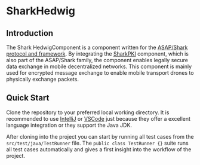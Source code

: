 # SharkHedwig

## Introduction
The Shark HedwigComponent is a component written for the [ASAP/Shark protocol and framework](https://github.com/SharedKnowledge/ASAPJava). 
By integrating the [SharkPKI](https://github.com/SharedKnowledge/SharkPKI.git) component, which is also part of the ASAP/Shark 
family, the component enables legally secure data exchange in mobile decentralized networks. This component is mainly 
used for encrypted message exchange to enable mobile transport drones to physically exchange packets.

## Quick Start
Clone the repository to your preferred local working directory. It is recommended to use [IntelliJ](https://www.jetbrains.com/idea/?var=1) 
or [VSCode](https://code.visualstudio.com) just because they offer a excellent language integration or they support the Java JDK.

After cloning into the project you can start by running all test cases from the ```src/test/java/TestRunner``` file.
The ```public class TestRunner {}``` suite runs all test cases automatically and gives a first insight into the workflow 
of the project.
